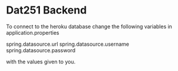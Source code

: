 # Dat251 Backend 

To connect to the heroku database change the following variables in application.properties

spring.datasource.url
spring.datasource.username
spring.datasource.password

with the values given to you.


